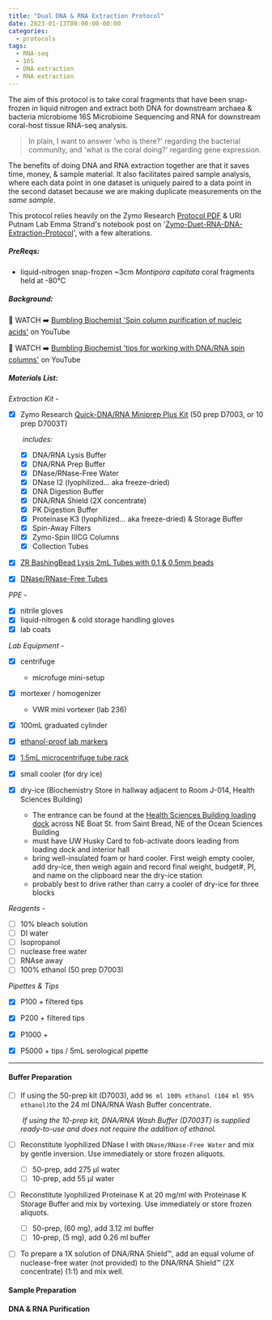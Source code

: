 ```yaml
---
title: "Dual DNA & RNA Extraction Protocol"
date: 2023-01-13T00:00:00-00:00
categories:
  - protocols
tags:
  - RNA-seq
  - 16S
  - DNA extraction
  - RNA extraction
---
```




The aim of this protocol is to take coral fragments that have been snap-frozen in liquid nitrogen and extract both DNA for downstream archaea & bacteria microbiome 16S Microbiome Sequencing and RNA for downstream coral-host tissue RNA-seq analysis. 

>  In plain, I want to answer 'who is there?' regarding the bacterial community, and 'what is the coral doing?' regarding gene expression. 

The benefits of doing DNA and RNA extraction together are that it saves time, money, & sample material. It also facilitates paired sample analysis, where each data point in one dataset is uniquely paired to a data point in the second dataset because we are making duplicate measurements on the *same sample*. 

This protocol relies heavily on the Zymo Research [Protocol PDF](https://files.zymoresearch.com/protocols/_d7003t_d7003_quick-dna-rna_miniprep_plus_kit.pdf) & URI Putnam Lab Emma Strand's notebook post on '[Zymo-Duet-RNA-DNA-Extraction-Protocol](https://emmastrand.github.io/EmmaStrand_Notebook/Zymo-Duet-RNA-DNA-Extraction-Protocol/)', with a few alterations.

##### PreReqs:

- liquid-nitrogen snap-frozen ~3cm *Montipora capitata* coral fragments held at -80°C

##### Background:

👀 WATCH ➡️ [Bumbling Biochemist 'Spin column purification of nucleic acids'](https://www.youtube.com/watch?v=Y_-xP60SYe0) on YouTube

👀 WATCH ➡️ [Bumbling Biochemist 'tips for working with DNA/RNA spin columns'](https://www.youtube.com/watch?v=MBnuae5aWg4) on YouTube

##### Materials List:

*Extraction Kit* - 

- [x] Zymo Research [Quick-DNA/RNA Miniprep Plus Kit](https://www.zymoresearch.com/products/quick-dna-rna-miniprep-plus-kit) (50 prep D7003, or 10 prep D7003T)

  ​       *includes:*

  - [x] DNA/RNA Lysis Buffer
  - [x] DNA/RNA Prep Buffer
  - [x] DNase/RNase-Free Water
  - [x] DNase I2 (lyophilized... aka freeze-dried)
  - [x] DNA Digestion Buffer
  - [x] DNA/RNA Shield (2X concentrate)
  - [x] PK Digestion Buffer
  - [x] Proteinase K3 (lyophilized... aka freeze-dried) & Storage Buffer
  - [x] Spin-Away Filters
  - [x] Zymo-Spin IIICG Columns
  - [x] Collection Tubes

- [x] [ZR BashingBead  Lysis 2mL Tubes with 0.1 & 0.5mm beads](https://www.zymoresearch.com/collections/lysis-tubes/products/zr-bashingbead-lysis-tubes-0-1-0-5-mm)

- [x] [DNase/RNase-Free Tubes](https://www.zymoresearch.com/products/dnase-rnase-free-tubes)

*PPE -*

- [x] nitrile gloves
- [x] liquid-nitrogen & cold storage handling gloves
- [x] lab coats

*Lab Equipment  -*

- [x] centrifuge
  
  - microfuge mini-setup 
- [x] mortexer / homogenizer
  - VWR mini vortexer (lab 236)
- [x] 100mL graduated cylinder
- [x] [ethanol-proof lab markers](https://www.amazon.com/dp/B09L3Q99WL/ref=sspa_dk_hqp_detail_aax_0?psc=1&sp_csd=d2lkZ2V0TmFtZT1zcF9ocXBfc2hhcmVk&spLa=ZW5jcnlwdGVkUXVhbGlmaWVyPUEyWUpaVTc1M0pRMVImZW5jcnlwdGVkSWQ9QTAxMTgzODBJOFI3QlZFQ0pKQUsmZW5jcnlwdGVkQWRJZD1BMDc2MTE0M1ExRUdBSkEwOFBBRiZ3aWRnZXROYW1lPXNwX2hxcF9zaGFyZWQmYWN0aW9uPWNsaWNrUmVkaXJlY3QmZG9Ob3RMb2dDbGljaz10cnVl)
- [x] [1.5mL microcentrifuge tube rack](https://www.southernlabware.com/80-well-micro-tube-racks-assorted-5-pacl.html?gclid=CjwKCAiAjPyfBhBMEiwAB2CCIkxZXHoOz72MNKvsWFcKscbsG8H5wIyMEw974wfKSvbU2W5a4Tk2IRoCBtEQAvD_BwE) 
- [x] small cooler (for dry ice)
- [x] dry-ice (Biochemistry Store in hallway adjacent to Room J-014, Health Sciences Building)

  - The entrance can be found at the [Health Sciences Building loading dock](https://goo.gl/maps/hYnYcm6EiTHGEE4SA) across NE Boat St. from Saint Bread, NE of the Ocean Sciences Building 
  - must have UW Husky Card to fob-activate doors leading from loading dock and interior hall
  - bring well-insulated foam or hard cooler. First weigh empty cooler, add dry-ice, then weigh again and record final weight, budget#, PI, and name on the clipboard near the dry-ice station
  - probably best to drive rather than carry a cooler of dry-ice for three blocks

*Reagents -* 

- [ ] 10% bleach solution
- [ ] DI water
- [ ] Isopropanol
- [ ] nuclease free water
- [ ] RNAse away
- [ ] 100% ethanol (50 prep D7003)

*Pipettes & Tips*

  - [x] P100 + filtered tips
  - [x] P200 + filtered tips
  - [x] P1000 + 
  - [x] P5000  + tips / 5mL serological pipette 


---

  


#### Buffer Preparation

- [ ] If using the 50-prep kit (D7003), add `96 ml 100% ethanol (104 ml 95% ethanol)`to the 24 ml DNA/RNA Wash Buffer concentrate. 

  ​		*If using the 10-prep kit, DNA/RNA Wash Buffer (D7003T) is supplied ready-to-use and does not require the addition of ethanol.*
- [ ] Reconstitute lyophilized DNase I with `DNase/RNase-Free Water` and mix by gentle inversion. Use immediately or store frozen aliquots. 

  - [ ] 50-prep, add 275 µl water 
  - [ ] 10-prep, add 55 µl water 

- [ ] Reconstitute lyophilized Proteinase K at 20 mg/ml with Proteinase K Storage Buffer and mix by vortexing. Use immediately or store frozen aliquots. 

  - [ ] 50-prep, (60 mg), add 3.12 ml buffer 
  - [ ] 10-prep, (5 mg), add 0.26 ml buffer 

- [ ] To prepare a 1X solution of DNA/RNA Shield™, add an equal volume of nuclease-free water (not provided) to the DNA/RNA Shield™ (2X concentrate) (1:1) and mix well.

#### Sample Preparation

#### DNA & RNA Purification

